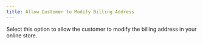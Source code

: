 ```yaml
---
title: Allow Customer to Modify Billing Address
---
```



Select this option to allow the customer to modify the billing address  in your online store.

